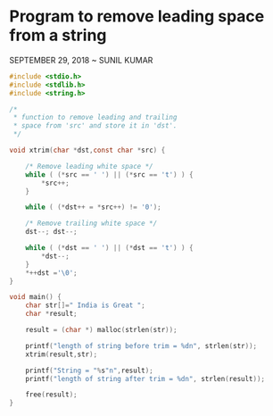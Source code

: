 Program to remove leading space from a string 
=======================================================

SEPTEMBER 29, 2018 ~ SUNIL KUMAR

``` c
#include <stdio.h>
#include <stdlib.h>
#include <string.h>

/*
 * function to remove leading and trailing
 * space from 'src' and store it in 'dst'.
 */

void xtrim(char *dst,const char *src) {

	/* Remove leading white space */
	while ( (*src == ' ') || (*src == 't') ) {
		*src++;
	}

	while ( (*dst++ = *src++) != '0');

	/* Remove trailing white space */
	dst--; dst--;

	while ( (*dst == ' ') || (*dst == 't') ) {
		*dst--;
	}
	*++dst ='\0';
}

void main() {
	char str[]=" India is Great ";
	char *result;

	result = (char *) malloc(strlen(str));

	printf("length of string before trim = %dn", strlen(str));
	xtrim(result,str);

	printf("String = "%s"n",result);
	printf("length of string after trim = %dn", strlen(result));

	free(result);
}
```
